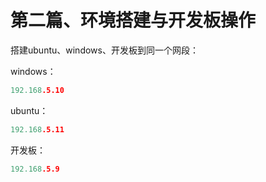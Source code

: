 # 第二篇、环境搭建与开发板操作

搭建ubuntu、windows、开发板到同一个网段：

windows：

```c
192.168.5.10
```

ubuntu：

```c
192.168.5.11
```

开发板：

```c
192.168.5.9
```

‍
